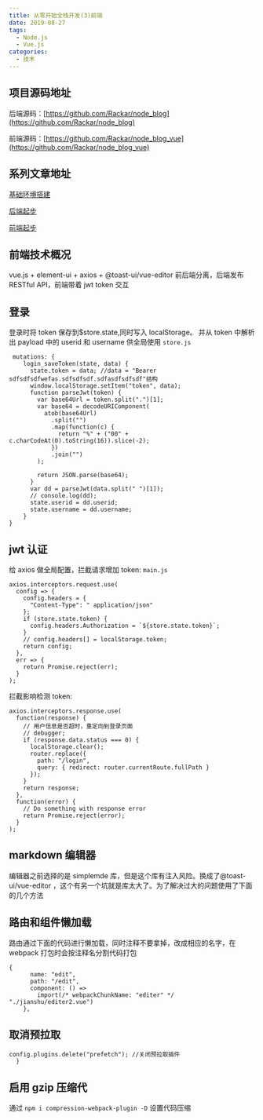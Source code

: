 ```yaml
---
title: 从零开始全栈开发(3)前端
date: 2019-08-27
tags:
  - Node.js
  - Vue.js
categories:
  - 技术
---
```


## 项目源码地址

后端源码：[https://github.com/Rackar/node_blog](https://github.com/Rackar/node_blog)

前端源码：[https://github.com/Rackar/node_blog_vue](https://github.com/Rackar/node_blog_vue)

## 系列文章地址

[基础环境搭建](./nodeStart1)

[后端起步](./nodeStart2)

[前端起步](./nodeStart3)

## 前端技术概况

vue.js + element-ui + axios + @toast-ui/vue-editor
前后端分离，后端发布 RESTful API，前端带着 jwt token 交互

## 登录

登录时将 token 保存到\$store.state,同时写入 localStorage。
并从 token 中解析出 payload 中的 userid 和 username 供全局使用
`store.js`

```
 mutations: {
    login_saveToken(state, data) {
      state.token = data; //data = "Bearer sdfsdfsdfwefas.sdfsdfsdf.sdfasdfsdfsdf"结构
      window.localStorage.setItem("token", data);
      function parseJwt(token) {
        var base64Url = token.split(".")[1];
        var base64 = decodeURIComponent(
          atob(base64Url)
            .split("")
            .map(function(c) {
              return "%" + ("00" + c.charCodeAt(0).toString(16)).slice(-2);
            })
            .join("")
        );

        return JSON.parse(base64);
      }
      var dd = parseJwt(data.split(" ")[1]);
      // console.log(dd);
      state.userid = dd.userid;
      state.username = dd.username;
    }
}
```

## jwt 认证

给 axios 做全局配置，拦截请求增加 token:
`main.js`

```
axios.interceptors.request.use(
  config => {
    config.headers = {
      "Content-Type": " application/json"
    };
    if (store.state.token) {
      config.headers.Authorization = `${store.state.token}`;
    }
    // config.headers[] = localStorage.token;
    return config;
  },
  err => {
    return Promise.reject(err);
  }
);
```

拦截影响检测 token:

```
axios.interceptors.response.use(
  function(response) {
    // 用户信息是否超时，重定向到登录页面
    // debugger;
    if (response.data.status === 0) {
      localStorage.clear();
      router.replace({
        path: "/login",
        query: { redirect: router.currentRoute.fullPath }
      });
    }
    return response;
  },
  function(error) {
    // Do something with response error
    return Promise.reject(error);
  }
);
```

## markdown 编辑器

编辑器之前选择的是 simplemde 库，但是这个库有注入风险。换成了@toast-ui/vue-editor ，这个有另一个坑就是库太大了。为了解决过大的问题使用了下面的几个方法

## 路由和组件懒加载

路由通过下面的代码进行懒加载，同时注释不要拿掉，改成相应的名字，在 webpack 打包时会按注释名分割代码打包

```
{
      name: "edit",
      path: "/edit",
      component: () =>
        import(/* webpackChunkName: "editer" */ "./jianshu/editer2.vue")
    },
```

## 取消预拉取

```chainWebpack: config => {
config.plugins.delete("prefetch"); //关闭预拉取插件
  }
```

## 启用 gzip 压缩代

通过 `npm i compression-webpack-plugin -D` 设置代码压缩
